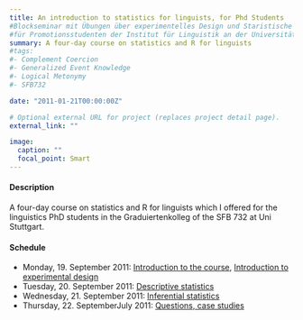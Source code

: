 ```yaml
---
title: An introduction to statistics for linguists, for Phd Students
#Blockseminar mit Übungen über experimentelles Design und Staristische Analyse mit R
#für Promotionsstudenten der Institut für Linguistik an der Universität Stuttgart (Graduiertenkolleg, SFB 732)
summary: A four-day course on statistics and R for linguists
#tags:
#- Complement Coercion
#- Generalized Event Knowledge
#- Logical Metonymy
#- SFB732

date: "2011-01-21T00:00:00Z"

# Optional external URL for project (replaces project detail page).
external_link: ""

image:
  caption: ""
  focal_point: Smart
---
```


<h4>Description </h4>

A four-day course on statistics and R for linguists which I offered for the linguistics PhD students in the Graduiertenkolleg of the SFB 732 at Uni Stuttgart.

<h4>Schedule </h4>

- Monday, 19. September 2011: [Introduction to the course](statistics2011_0.zip), [Introduction to experimental design](statistics2011_1.zip)
- Tuesday, 20. September 2011: [Descriptive statistics](statistics2011_2.zip)
- Wednesday, 21. September 2011: [Inferential statistics](statistics2011_3.zip)
- Thursday, 22. SeptemberJuly 2011: [Questions, case studies](statistics2011_4.zip)